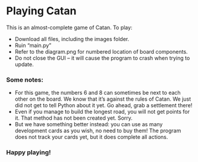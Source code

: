# Playing Catan
This is an almost-complete game of Catan. To play:
*	Download all files, including the images folder.
*	Ruin “main.py”
*	Refer to the diagram.png for numbered location of board components.
*	Do not close the GUI – it will cause the program to crash when trying to update.
 
### Some notes:
*	For this game, the numbers 6 and 8 can sometimes be next to each other on the board. We know that it’s against the rules of Catan. We just did not get to tell Python about it yet. Go ahead, grab a settlement there!
*	Even if you manage to build the longest road, you will not get points for it. That method has not been created yet. Sorry.
*	But we have something better instead: you can use as many development cards as you wish, no need to buy them! The program does not track your cards yet, but it does complete all actions.

### Happy playing!
